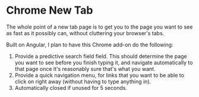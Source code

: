 # Chrome New Tab

The whole point of a new tab page is to get you to the page you want to see as fast as it possibly can, without cluttering your browser's tabs.  

Built on Angular, I plan to have this Chrome add-on do the following: 
1. Provide a predictive search field field.  This should determine the page you want to see before you finish typing it, and navigate automatically to that page once it's reasonably sure that's what you want.  
2. Provide a quick navigation menu, for links that you want to be able to click on right away (without having to type anything in).  
3. Automatically closed if unused for 5 seconds.  
